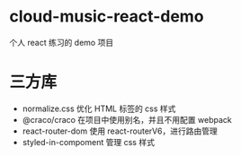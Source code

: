 # cloud-music-react-demo

个人 react 练习的 demo 项目

# 三方库

- normalize.css 优化 HTML 标签的 css 样式
- @craco/craco 在项目中使用别名，并且不用配置 webpack
- react-router-dom 使用 react-routerV6，进行路由管理
- styled-in-compoment 管理 css 样式
